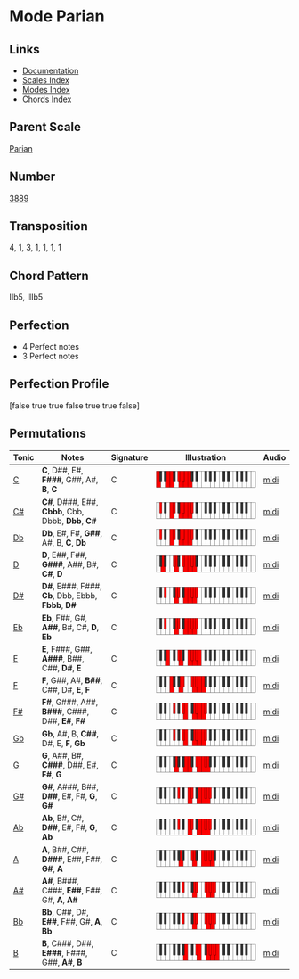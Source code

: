 # Mode Parian

## Links

- [Documentation](README.md)
- [Scales Index](Scales.md)
- [Modes Index](Modes.md)
- [Chords Index](Chords.md)

## Parent Scale

[Parian](ScaleParian.md)

## Number

[3889](https://ianring.com/musictheory/scales/3889)

## Transposition

4, 1, 3, 1, 1, 1, 1

## Chord Pattern

IIb5, IIIb5

## Perfection

- 4 Perfect notes
- 3 Perfect notes

## Perfection Profile

[false true true false true true false]

## Permutations

| Tonic | Notes | Signature | Illustration | Audio |
|-------|-------|-----------|--------------|-------|
| [C](ModeCNaturalParian.md) | **C**, D##, E#, **F###**, G##, A#, **B**, **C** | C | ![CNaturalParian](ModeCNaturalParian.png) | [midi](https://github.com/edipermadi/music/blob/main/docs/ModeCNaturalParian.mid?raw=true) |
| [C#](ModeCSharpParian.md) | **C#**, D###, E##, **Cbbb**, Cbb, Dbbb, **Dbb**, **C#** | C | ![CSharpParian](ModeCSharpParian.png) | [midi](https://github.com/edipermadi/music/blob/main/docs/ModeCSharpParian.mid?raw=true) |
| [Db](ModeDFlatParian.md) | **Db**, E#, F#, **G##**, A#, B, **C**, **Db** | C | ![DFlatParian](ModeDFlatParian.png) | [midi](https://github.com/edipermadi/music/blob/main/docs/ModeDFlatParian.mid?raw=true) |
| [D](ModeDNaturalParian.md) | **D**, E##, F##, **G###**, A##, B#, **C#**, **D** | C | ![DNaturalParian](ModeDNaturalParian.png) | [midi](https://github.com/edipermadi/music/blob/main/docs/ModeDNaturalParian.mid?raw=true) |
| [D#](ModeDSharpParian.md) | **D#**, E###, F###, **Cb**, Dbb, Ebbb, **Fbbb**, **D#** | C | ![DSharpParian](ModeDSharpParian.png) | [midi](https://github.com/edipermadi/music/blob/main/docs/ModeDSharpParian.mid?raw=true) |
| [Eb](ModeEFlatParian.md) | **Eb**, F##, G#, **A##**, B#, C#, **D**, **Eb** | C | ![EFlatParian](ModeEFlatParian.png) | [midi](https://github.com/edipermadi/music/blob/main/docs/ModeEFlatParian.mid?raw=true) |
| [E](ModeENaturalParian.md) | **E**, F###, G##, **A###**, B##, C##, **D#**, **E** | C | ![ENaturalParian](ModeENaturalParian.png) | [midi](https://github.com/edipermadi/music/blob/main/docs/ModeENaturalParian.mid?raw=true) |
| [F](ModeFNaturalParian.md) | **F**, G##, A#, **B##**, C##, D#, **E**, **F** | C | ![FNaturalParian](ModeFNaturalParian.png) | [midi](https://github.com/edipermadi/music/blob/main/docs/ModeFNaturalParian.mid?raw=true) |
| [F#](ModeFSharpParian.md) | **F#**, G###, A##, **B###**, C###, D##, **E#**, **F#** | C | ![FSharpParian](ModeFSharpParian.png) | [midi](https://github.com/edipermadi/music/blob/main/docs/ModeFSharpParian.mid?raw=true) |
| [Gb](ModeGFlatParian.md) | **Gb**, A#, B, **C##**, D#, E, **F**, **Gb** | C | ![GFlatParian](ModeGFlatParian.png) | [midi](https://github.com/edipermadi/music/blob/main/docs/ModeGFlatParian.mid?raw=true) |
| [G](ModeGNaturalParian.md) | **G**, A##, B#, **C###**, D##, E#, **F#**, **G** | C | ![GNaturalParian](ModeGNaturalParian.png) | [midi](https://github.com/edipermadi/music/blob/main/docs/ModeGNaturalParian.mid?raw=true) |
| [G#](ModeGSharpParian.md) | **G#**, A###, B##, **D##**, E#, F#, **G**, **G#** | C | ![GSharpParian](ModeGSharpParian.png) | [midi](https://github.com/edipermadi/music/blob/main/docs/ModeGSharpParian.mid?raw=true) |
| [Ab](ModeAFlatParian.md) | **Ab**, B#, C#, **D##**, E#, F#, **G**, **Ab** | C | ![AFlatParian](ModeAFlatParian.png) | [midi](https://github.com/edipermadi/music/blob/main/docs/ModeAFlatParian.mid?raw=true) |
| [A](ModeANaturalParian.md) | **A**, B##, C##, **D###**, E##, F##, **G#**, **A** | C | ![ANaturalParian](ModeANaturalParian.png) | [midi](https://github.com/edipermadi/music/blob/main/docs/ModeANaturalParian.mid?raw=true) |
| [A#](ModeASharpParian.md) | **A#**, B###, C###, **E##**, F##, G#, **A**, **A#** | C | ![ASharpParian](ModeASharpParian.png) | [midi](https://github.com/edipermadi/music/blob/main/docs/ModeASharpParian.mid?raw=true) |
| [Bb](ModeBFlatParian.md) | **Bb**, C##, D#, **E##**, F##, G#, **A**, **Bb** | C | ![BFlatParian](ModeBFlatParian.png) | [midi](https://github.com/edipermadi/music/blob/main/docs/ModeBFlatParian.mid?raw=true) |
| [B](ModeBNaturalParian.md) | **B**, C###, D##, **E###**, F###, G##, **A#**, **B** | C | ![BNaturalParian](ModeBNaturalParian.png) | [midi](https://github.com/edipermadi/music/blob/main/docs/ModeBNaturalParian.mid?raw=true) |
